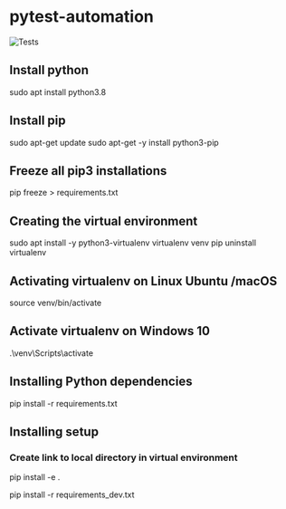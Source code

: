 # pytest-automation

![Tests](https://github.com/chandramgc/pytest-automation/actions/workflows/test.yml/badge.svg)

## Install python
sudo apt install python3.8

## Install pip
sudo apt-get update
sudo apt-get -y install python3-pip

## Freeze all pip3 installations
pip freeze > requirements.txt

## Creating the virtual environment
sudo apt install -y python3-virtualenv
virtualenv venv
pip uninstall virtualenv

## Activating virtualenv on Linux Ubuntu /macOS
source venv/bin/activate

## Activate virtualenv on Windows 10
.\venv\Scripts\activate

## Installing Python dependencies
pip install -r requirements.txt

## Installing setup

### Create link to local directory in virtual environment
pip install -e . 

pip install -r requirements_dev.txt